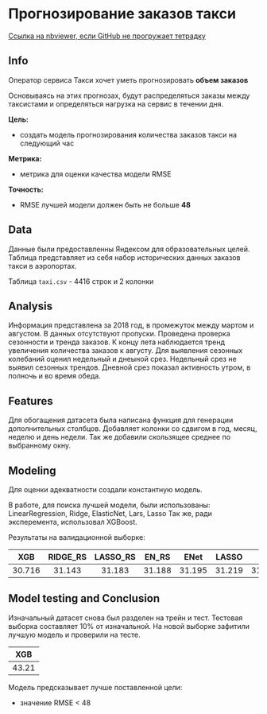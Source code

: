 # Прогнозирование заказов такси

[Ссылка на nbviewer, если GitHub не прогружает тетрадку](https://nbviewer.org/github/IgumnovAnton/Yandex_Projects/blob/main/Taxi_Project/taxi_project.ipynb)

## **Info**
Оператор сервиса Такси хочет уметь прогнозировать **объем заказов**

Основываясь на этих прогнозах, будут распределяться заказы между таксистами и определяться нагрузка на сервис в течении дня.


**Цель:**
- создать модель прогнозирования количества заказов такси на следующий час

**Метрика:**
- метрика для оценки качества модели RMSE

**Точность:**
- RMSE лучшей модели должен быть не больше **48**


## **Data**

Данные были предоставленны Яндексом для образовательных целей. 
Таблица представляет из себя набор исторических данных заказов такси в аэропортах.

Таблица `taxi.csv` - 4416 строк и 2 колонки

## **Analysis** 

Информация представлена за 2018 год, в промежуток между мартом и августом.
В данных отсутствуют пропуски.
Проведена проверка сезонности и тренда заказов.
К концу лета наблюдается тренд увеличения количества заказов к августу.
Для выявления сезонных колебаний оценил недельный и днеыной срез. Недельный срез не выявил сезонных трендов. Дневной срез показал активность утром, в полночь и во время обеда.

## **Features** 

Для обогащения датасета была написана функция для генерации дополнительных столбцов. Добавляет колонки со сдвигом в год, месяц, неделю и день недели. Так же добавили скользящее среднее по выбранному окну.


## **Modeling**

Для оценки адекватности создали константную модель.

В работе, для поиска лучшей модели, были использованы: LinearRegression, Ridge, ElasticNet, Lars, Lasso
Так же, ради эксперемента, использовал XGBoost.

Результаты на валидационной выборке:

| XGB | RIDGE_RS | LASSO_RS | EN_RS | ENet | LASSO | LR | RIDGE | RF | RF_RS | LARS_RS | LARS |
|:------:|:-------:|:------:|:-------:|:------:|:-------:|:------:|:-------:|:------:|:-------:|:------:|:-------:|
| 30.716 | 31.143 | 31.183 | 31.188 | 31.195 | 31.219 | 31.244 | 31.261 | 31.365 | 32.054 | 36.159 | 44.353 |

## **Model testing and Conclusion**

Изначальный датасет снова был разделен на трейн и тест.
Тестовая выборка составляет 10% от изначальной.
На новой выборке зафитили лучшую модель и проверили на тесте.

| XGB |
|:---:|
| 43.21 |

Модель предсказывает лучше поставленной цели:
- значение RMSE < 48


